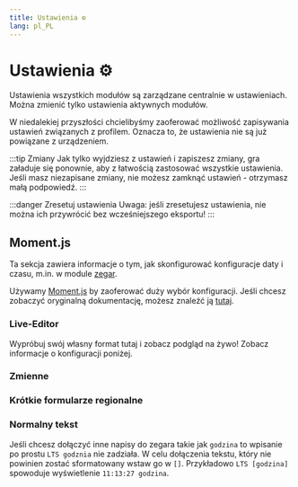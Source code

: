```yaml
---
title: Ustawienia ⚙️
lang: pl_PL
---
```


# Ustawienia ⚙️

Ustawienia wszystkich modułów są zarządzane centralnie w ustawieniach. Można zmienić tylko ustawienia aktywnych modułów.

W niedalekiej przyszłości chcielibyśmy zaoferować możliwość zapisywania ustawień związanych z profilem. Oznacza to, że ustawienia nie są już powiązane z urządzeniem.

:::tip Zmiany
Jak tylko wyjdziesz z ustawień i zapiszesz zmiany, gra załaduje się ponownie, aby z łatwością zastosować wszystkie ustawienia.
Jeśli masz niezapisane zmiany, nie możesz zamknąć ustawień - otrzymasz małą podpowiedź.
:::

:::danger Zresetuj ustawienia
Uwaga: jeśli zresetujesz ustawienia, nie można ich przywrócić bez wcześniejszego eksportu!
:::

## Moment.js
Ta sekcja zawiera informacje o tym, jak skonfigurować konfiguracje daty i czasu, m.in. w module [zegar](modules/clock.md).

Używamy [Moment.js](https://momentjs.com) by zaoferować duży wybór konfiguracji. Jeśli chcesz zobaczyć oryginalną dokumentację, możesz znaleźć ją [tutaj](https://momentjscom.readthedocs.io/en/latest/moment/04-displaying/01-format/).

### Live-Editor
Wypróbuj swój własny format tutaj i zobacz podgląd na żywo! Zobacz informacje o konfiguracji poniżej.

<momentjs-preview/>

### Zmienne
<momentjs-variables/>

### Krótkie formularze regionalne
<momentjs-shorts/>

### Normalny tekst
Jeśli chcesz dołączyć inne napisy do zegara takie jak `godzina` to wpisanie po prostu `LTS godznia` nie zadziała. W celu dołączenia tekstu, który nie powinien zostać sformatowany wstaw go w `[]`. Przykładowo `LTS [godzina]` spowoduje wyświetlenie `11:13:27 godzina`.
